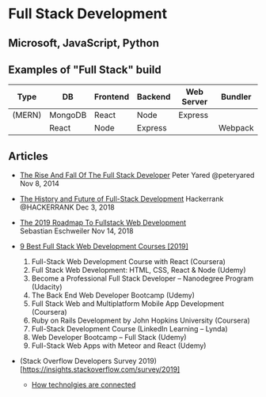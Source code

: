 # Full Stack Development

## Microsoft, JavaScript, Python

## Examples of "Full Stack" build

Type | DB | Frontend | Backend | Web Server  | Bundler
---- | -- | -------- | ------- | ----------- | -------- 
(MERN) | MongoDB | React | Node | Express |  
  |  | React| Node | Express | | Webpack

## Articles  
- [The Rise And Fall Of The Full Stack Developer](https://techcrunch.com/2014/11/08/the-rise-and-fall-of-the-full-stack-developer/) Peter Yared @peteryared Nov 8, 2014  
- [The History and Future of Full-Stack Development](https://www.upwork.com/hiring/development/future-full-stack-development/) Hackerrank @HACKERRANK Dec 3, 2018
- [The 2019 Roadmap To Fullstack Web Development](https://medium.com/codingthesmartway-com-blog/the-2019-roadmap-to-fullstack-web-development-1bba67a54ae8)  
  Sebastian Eschweiler Nov 14, 2018  
  
- [9 Best Full Stack Web Development Courses \[2019\]](https://digitaldefynd.com/best-full-stack-web-development-courses/)  

  1. Full-Stack Web Development Course with React (Coursera)
  2. Full Stack Web Development: HTML, CSS, React & Node (Udemy)
  3. Become a Professional Full Stack Developer – Nanodegree Program (Udacity)
  4. The Back End Web Developer Bootcamp (Udemy)
  5. Full Stack Web and Multiplatform Mobile App Development (Coursera)
  6. Ruby on Rails Development by John Hopkins University (Coursera)
  7. Full-Stack Development Course (LinkedIn Learning – Lynda)
  8. Web Developer Bootcamp – Full Stack (Udemy)
  9. Full-Stack Web Apps with Meteor and React (Udemy)

- (Stack Overflow Developers Survey 2019)[https://insights.stackoverflow.com/survey/2019]
  - [How technolgies are connected](https://insights.stackoverflow.com/survey/2019#technology-_-how-technologies-are-connected)
  
